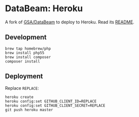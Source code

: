 # DataBeam: Heroku

A fork of [GSA/DataBeam](https://github.com/GSA/DataBeam) to deploy to Heroku. Read its [README](https://github.com/GSA/DataBeam#readme).

## Development

```
brew tap homebrew/php
brew install php55
brew install composer
composer install
```

## Deployment

Replace `REPLACE`:

```
heroku create
heroku config:set GITHUB_CLIENT_ID=REPLACE
heroku config:set GITHUB_CLIENT_SECRET=REPLACE
git push heroku master
```
